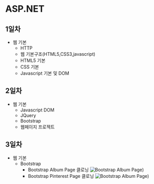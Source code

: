 # ASP.NET
## 1일차
- 웹 기본
  - HTTP
  - 웹 기본구조(HTML5,CSS3,javascript)
  - HTML5 기본
  - CSS 기본
  - Javascript 기본 및 DOM

## 2일차
- 웹 기본
  - Javascript DOM
  - JQuery
  - Bootstrap
  - 웹페이지 프로젝트

## 3일차
- 웹 기본
  - Bootstrap
    - Bootstrap Album Page 클로닝
![Bootstrap Album Page](https://github.com/OHYUNBEOM/ASP.NET/blob/main/images/bootstrapAlbum.gif?raw=true))
    - Bootstrap Pinterest Page 클로닝
![Bootstrap Album Page](https://github.com/OHYUNBEOM/ASP.NET/blob/main/images/interestSite.gif?raw=true))
